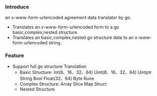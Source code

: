 ### Introduce
an x-www-form-urlencoded agreement data translator by go.

- Translates an x-www-form-urlencoded form to a go basic,complex,nested structure.
- Translates an basic,complex,nested go structure data to an x-www-form-urlencoded string.


### Feature
- Support full go structure Translation
    - Basic Structure: Int(8、16、32、64) Uint(8、16、32、64) Uintptr String Bool Float(32、64) Byte Rune
    - Complex Structure: Array Slice Map Struct
    - Nested Structure
